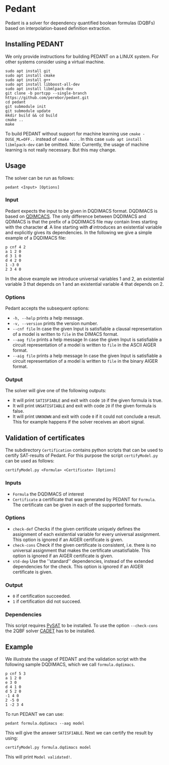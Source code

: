 <!--
[![License: MIT](https://img.shields.io/badge/License-MIT-yellow.svg)](https://opensource.org/licenses/MIT)
-->

# Pedant
Pedant is a solver for dependency quantified boolean formulas (DQBFs) based on interpolation-based definition extraction.


## Installing PEDANT
We only provide instructions for building PEDANT on a LINUX system. For other systems consider using a virtual machine.
<!--
# install [UNIGEN 3](https://github.com/meelgroup/unigen)
-->

```
sudo apt install git
sudo apt install cmake
sudo apt install g++
sudo apt install libboost-all-dev
sudo apt install libmlpack-dev
git clone -b portcpp --single-branch https://github.com/perebor/pedant.git
cd pedant
git submodule init
git submodule update
mkdir build && cd build
cmake ..
make
```

To build PEDANT without support for machine learning use ```cmake -DUSE_ML=OFF..``` instead of ```cmake .. ```. In this case ```sudo apt install libmlpack-dev``` can be omitted.
Note: Currently, the usage of machine learning is not really necessary. But this may change.

## Usage
The solver can be run as follows:
```
pedant <Input> [Options]
```

### Input

Pedant expects the input to be given in DQDIMACS format.
DQDIMACS is based on [QDIMCACS](http://www.qbflib.org/qdimacs.html). 
The only difference between DQDIMACS and QDIMACS is that the prefix of a DQDIMACS file may contain lines starting with the character ***d***.
A line starting with ***d*** introduces an existential variable and explicitly gives its dependencies. In the following we give a simple example of a DQDIMACS file:
```
p cnf 4 2
a 1 2 0
d 3 1 0
d 4 2 0
1 -3 0
2 3 4 0
```
In the above example we introduce universal variables 1 and 2, an existential variable 3 that depends on 1 and an existential variable 4 that depends on 2.

### Options
Pedant accepts the subsequent options:
- ```-h, --help``` prints a help message.
- ```-v, --version``` prints the version number.
- ```--cnf file``` In case the given Input is satisfiable a clausal representation of a model is written to ```file``` in the DIMACS format.
- ```--aag file``` prints a help message In case the given Input is satisfiable a circuit representation of a model is written to ```file``` in the ASCII AIGER format.
- ```--aig file``` prints a help message In case the given Input is satisfiable a circuit representation of a model is written to ```file``` in the binary AIGER format.

### Output
The solver will give one of the following outputs:
- It will print ```SATISFIABLE``` and exit with code ```10``` if the given formula is true.
- It will print ```UNSATISFIABLE``` and exit with code ```20``` if the given formula is false.
- It will print ```UNKNOWN``` and exit with code ```0``` if it could not conclude a result. This for example happens if the solver receives an abort signal.

## Validation of certificates
The subdirectory ```Certification``` contains python scripts that can be used to certify SAT-results of Pedant. 
For this purpose the script ```certifyModel.py``` can be used as follows:
```
certifyModel.py <Formula> <Certificate> [Options]
```
### Inputs
- ```Formula``` the DQDIMACS of interest
- ```Certificate``` a certificate that was generated by PEDANT for ```Formula```. The certificate can be given in each of the supported formats.

### Options
- ```check-def``` Checks if the given certificate uniquely defines the assignment of each existential variable for every universal assignment. This option is ignored if an AIGER certificate is given. 
- ```check-cons``` Check if the given certificate is consistent, i.e. there is no universal assignment that makes the certificate unsatisfiable. This option is ignored if an AIGER certificate is given. 
- ```std-dep``` Use the ''standard'' dependencies, instead of the extended dependencies for the check. This option is ignored if an AIGER certificate is given. 

### Output
-  ```0```  if certification succeeded.
-  ```1```  if certification did not succeed.

### Dependencies
This script requires [PySAT](https://pysathq.github.io/) to be installed.
To use the option ```--check-cons``` the 2QBF solver [CADET](https://github.com/MarkusRabe/cadet) has to be installed.


## Example
We illustrate the usage of PEDANT and the validation script with the following sample DQDIMACS, which we call ```formula.dqdimacs```.
```
p cnf 5 3
a 1 2 0
e 3 0
d 4 1 0
d 5 2 0
-1 4 0
2 -5 0
1 -2 3 4
```
To run PEDANT we can use:

```
pedant formula.dqdimacs --aag model
```
This will give the answer ```SATISFIABLE```.
Next we can certify the result by using:
```
certifyModel.py formula.dqdimacs model
```
This will print ```Model validated!```.








<!--

### Library Use

## How to Cite

## Contributors

-->


